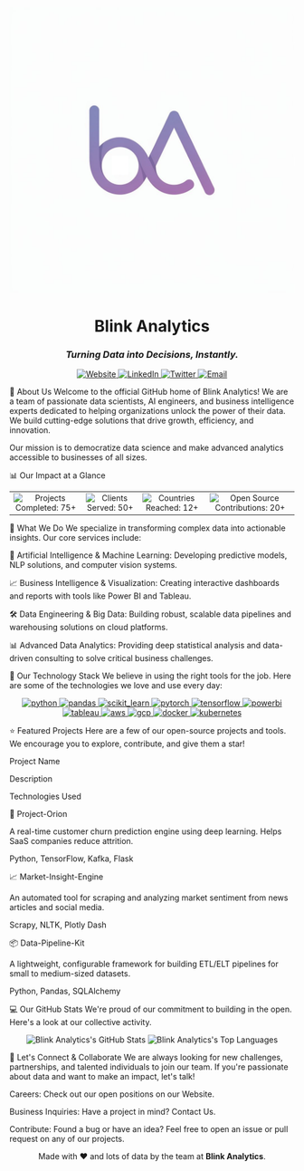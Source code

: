 <!-- Center the header content -->

<div align="center">

<!-- Your Logo -->

<img src="https://github.com/Blink-Analytics/.github/blob/main/Blink_Logo_1.jpg"/>

<!-- Company Name -->

<h1><b>Blink Analytics</b></h1>

<!-- Tagline -->

<h3><i>Turning Data into Decisions, Instantly.</i></h3>

</div>

<!-- Social & Contact Badges -->

<div align="center">
<a href="https://www.blinkanalytics.in" target="_blank">
<img src="https://www.google.com/search?q=https://img.shields.io/badge/Website-blinkanalytics.in-8A2BE2%3Fstyle%3Dfor-the-badge%26logo%3Dgooglechrome%26logoColor%3Dwhite" alt="Website"/>
</a>
<a href="https://www.google.com/search?q=https://www.linkedin.com/company/your-linkedin-url" target="_blank">
<img src="https://www.google.com/search?q=https://img.shields.io/badge/LinkedIn-Follow_Us-8A2BE2%3Fstyle%3Dfor-the-badge%26logo%3Dlinkedin%26logoColor%3Dwhite" alt="LinkedIn"/>
</a>
<a href="https://www.google.com/search?q=https://twitter.com/your-twitter-handle" target="_blank">
<img src="https://www.google.com/search?q=https://img.shields.io/badge/Twitter-Follow_Us-8A2BE2%3Fstyle%3Dfor-the-badge%26logo%3Dx%26logoColor%3Dwhite" alt="Twitter"/>
</a>
<a href="mailto:contact@blinkanalytics.in">
<img src="https://www.google.com/search?q=https://img.shields.io/badge/Email-Contact_Us-8A2BE2%3Fstyle%3Dfor-the-badge%26logo%3Dgmail%26logoColor%3Dwhite" alt="Email"/>
</a>
</div>

👋 About Us
Welcome to the official GitHub home of Blink Analytics! We are a team of passionate data scientists, AI engineers, and business intelligence experts dedicated to helping organizations unlock the power of their data. We build cutting-edge solutions that drive growth, efficiency, and innovation.

Our mission is to democratize data science and make advanced analytics accessible to businesses of all sizes.

📊 Our Impact at a Glance
<div align="center">
<table>
<tr align="center">
<td>
<img src="https://www.google.com/search?q=https://img.shields.io/badge/Projects_Completed-75%2B-success%3Fstyle%3Dfor-the-badge" alt="Projects Completed: 75+"/>
</td>
<td>
<img src="https://www.google.com/search?q=https://img.shields.io/badge/Clients_Served-50%2B-informational%3Fstyle%3Dfor-the-badge" alt="Clients Served: 50+"/>
</td>
<td>
<img src="https://www.google.com/search?q=https://img.shields.io/badge/Countries_Reached-12%2B-blueviolet%3Fstyle%3Dfor-the-badge" alt="Countries Reached: 12+"/>
</td>
<td>
<img src="https://www.google.com/search?q=https://img.shields.io/badge/Open_Source_Contributions-20%2B-important%3Fstyle%3Dfor-the-badge" alt="Open Source Contributions: 20+"/>
</td>
</tr>
</table>
</div>

🚀 What We Do
We specialize in transforming complex data into actionable insights. Our core services include:

🧠 Artificial Intelligence & Machine Learning: Developing predictive models, NLP solutions, and computer vision systems.

📈 Business Intelligence & Visualization: Creating interactive dashboards and reports with tools like Power BI and Tableau.

🛠️ Data Engineering & Big Data: Building robust, scalable data pipelines and warehousing solutions on cloud platforms.

📊 Advanced Data Analytics: Providing deep statistical analysis and data-driven consulting to solve critical business challenges.

🔧 Our Technology Stack
We believe in using the right tools for the job. Here are some of the technologies we love and use every day:

<p align="center">
<a href="https://www.python.org" target="_blank" rel="noreferrer"> <img src="https://www.google.com/search?q=https://raw.githubusercontent.com/devicons/devicon/master/icons/python/python-original.svg" alt="python" width="40" height="40"/> </a>
<a href="https://pandas.pydata.org/" target="_blank" rel="noreferrer"> <img src="https://www.google.com/search?q=https://raw.githubusercontent.com/devicons/devicon/2ae2a900d2f041da66e950e4d48052658d850630/icons/pandas/pandas-original.svg" alt="pandas" width="40" height="40"/> </a>
<a href="https://scikit-learn.org/" target="_blank" rel="noreferrer"> <img src="https://www.google.com/search?q=https://upload.wikimedia.org/wikipedia/commons/0/05/Scikit_learn_logo_small.svg" alt="scikit_learn" width="40" height="40"/> </a>
<a href="https://pytorch.org/" target="_blank" rel="noreferrer"> <img src="https://www.google.com/search?q=https://www.vectorlogo.zone/logos/pytorch/pytorch-icon.svg" alt="pytorch" width="40" height="40"/> </a>
<a href="https://www.tensorflow.org" target="_blank" rel="noreferrer"> <img src="https://www.google.com/search?q=https://www.vectorlogo.zone/logos/tensorflow/tensorflow-icon.svg" alt="tensorflow" width="40" height="40"/> </a>
<a href="https://powerbi.microsoft.com/en-us/" target="_blank" rel="noreferrer"> <img src="https://www.google.com/search?q=https://upload.wikimedia.org/wikipedia/commons/c/cf/New_Power_BI_Logo.svg" alt="powerbi" width="40" height="40"/> </a>
<a href="https://www.tableau.com/" target="_blank" rel="noreferrer"> <img src="https://www.google.com/search?q=https://www.vectorlogo.zone/logos/tableau/tableau-icon.svg" alt="tableau" width="40" height="40"/> </a>
<a href="https://aws.amazon.com" target="_blank" rel="noreferrer"> <img src="https://www.google.com/search?q=https://raw.githubusercontent.com/devicons/devicon/master/icons/amazonwebservices/amazonwebservices-original-wordmark.svg" alt="aws" width="40" height="40"/> </a>
<a href="https://cloud.google.com" target="_blank" rel="noreferrer"> <img src="https://www.google.com/search?q=https://www.vectorlogo.zone/logos/google_cloud/google_cloud-icon.svg" alt="gcp" width="40" height="40"/> </a>
<a href="https://www.docker.com/" target="_blank" rel="noreferrer"> <img src="https://www.google.com/search?q=https://raw.githubusercontent.com/devicons/devicon/master/icons/docker/docker-original-wordmark.svg" alt="docker" width="40" height="40"/> </a>
<a href="https://kubernetes.io" target="_blank" rel="noreferrer"> <img src="https://www.google.com/search?q=https://www.vectorlogo.zone/logos/kubernetes/kubernetes-icon.svg" alt="kubernetes" width="40" height="40"/> </a>
</p>

⭐ Featured Projects
Here are a few of our open-source projects and tools. We encourage you to explore, contribute, and give them a star!

Project Name

Description

Technologies Used

🚀 Project-Orion

A real-time customer churn prediction engine using deep learning. Helps SaaS companies reduce attrition.

Python, TensorFlow, Kafka, Flask

📈 Market-Insight-Engine

An automated tool for scraping and analyzing market sentiment from news articles and social media.

Scrapy, NLTK, Plotly Dash

📦 Data-Pipeline-Kit

A lightweight, configurable framework for building ETL/ELT pipelines for small to medium-sized datasets.

Python, Pandas, SQLAlchemy

💻 Our GitHub Stats
We're proud of our commitment to building in the open. Here's a look at our collective activity.

<div align="center">

<!-- GitHub Stats Card -->

<img src="https://www.google.com/search?q=https://github-readme-stats.vercel.app/api%3Fusername%3DBlink-Analytics%26show_icons%3Dtrue%26theme%3Dreagan%26hide_border%3Dtrue%26include_all_commits%3Dtrue%26count_private%3Dtrue%26bg_color%3D0D1117%26title_color%3D8A2BE2%26icon_color%3D8A2BE2" alt="Blink Analytics's GitHub Stats" />

<!-- Top Languages Card -->

<img src="https://www.google.com/search?q=https://github-readme-stats.vercel.app/api/top-langs/%3Fusername%3DBlink-Analytics%26layout%3Dcompact%26theme%3Dreagan%26hide_border%3Dtrue%26include_all_commits%3Dtrue%26count_private%3Dtrue%26bg_color%3D0D1117%26title_color%3D8A2BE2%26icon_color%3D8A2BE2" alt="Blink Analytics's Top Languages" />

</div>

🤝 Let's Connect & Collaborate
We are always looking for new challenges, partnerships, and talented individuals to join our team. If you're passionate about data and want to make an impact, let's talk!

Careers: Check out our open positions on our Website.

Business Inquiries: Have a project in mind? Contact Us.

Contribute: Found a bug or have an idea? Feel free to open an issue or pull request on any of our projects.

<div align="center">
<p>Made with ❤️ and lots of data by the team at <b>Blink Analytics</b>.</p>
</div>
